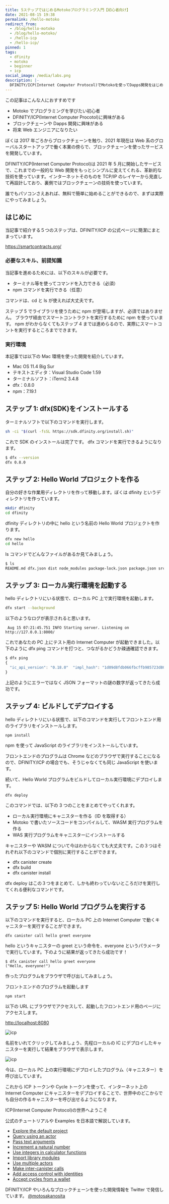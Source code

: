 ```yaml
---
title: 5ステップではじめるMotokoプログラミング入門【初心者向け】
date: 2021-08-15 19:38
permalink: /hello-motoko
redirect_from:
  - /blog/hello-motoko
  - /blog/hello-motoko/
  - /hello-icp
  - /hello-icp/
pinned: 1
tags:
  - dfinity
  - motoko
  - beginner
  - icp
social_image: /media/labs.png
description: |-
  DFINITY/ICP(Internet Computer Protocol)でMotokoを使ってDapps開発をはじめよう！
---
```


この記事はこんな人におすすめです

- Motoko でプログラミングを学びたい初心者
- DFINITY/ICP(Internet Computer Procotol)に興味がある
- ブロックチェーンや Dapps 開発に興味がある
- 将来 Web エンジニアになりたい

ぼくは 2017 年ごろからブロックチェーンを触り、2021 年現在は Web 系のグローバルスタートアップで働く本業の傍らで、ブロックチェーンを使ったサービスを開発しています。

DFINITY/ICP(Internet Computer Protocol)は 2021 年 5 月に開始したサービスで、これまでの一般的な Web 開発をもっとシンプルに変えてくれる、革新的な技術を使っています。インターネットそのものを TCP/IP のレイヤーから見直して再設計しており、裏側ではブロックチェーンの技術を使っています。

誰でもパソコンさえあれば、無料で簡単に始めることができるので、まずは実際にやってみましょう。

## はじめに

当記事で紹介する５つのステップは、DFINITY/ICP の公式ページに簡潔にまとまっています。

https://smartcontracts.org/

### 必要なスキル、前提知識

当記事を進めるためには、以下のスキルが必要です。

- ターミナル等を使ってコマンドを入力できる（必須）
- npm コマンドを実行できる（任意）

コマンドは、cd と ls が使えれば大丈夫です。

ステップ 5 でライブラリを使うために npm が登場しますが、必須ではありません。
ブラウザ経由でスマートコントラクトを実行するために npm を使っています。
npm がわからなくてもステップ 4 までは進めらるので、実際にスマートコントを実行するところまでできます。

### 実行環境

本記事では以下の Mac 環境を使った開発を紹介しています。

- Mac OS 11.4 Big Sur
- テキストエディタ：Visual Studio Code 1.59
- ターミナルソフト：iTerm2 3.4.8
- dfx：0.8.0
- npm：7.19.1

## ステップ 1: dfx(SDK)をインストールする

ターミナルソフトで以下のコマンドを実行します。

```sh
sh -ci "$(curl -fsSL https://sdk.dfinity.org/install.sh)"
```

これで SDK のインストールは完了です。
dfx コマンドを実行できるようになります。

```sh
$ dfx --version
dfx 0.8.0
```

## ステップ 2: Hello World プロジェクトを作る

自分の好きな作業用ディレクトリを作って移動します。ぼくは dfinity というディレクトリを作っています。

```sh
mkdir dfinity
cd dfinity
```

dfinity ディレクトリの中に hello という名前の Hello World プロジェクトを作ります。

```sh
dfx new hello
cd hello
```

ls コマンドでどんなファイルがあるか見てみましょう。

```sh
$ ls
README.md dfx.json dist node_modules package-lock.json package.json src webpack.config.js
```

## ステップ 3: ローカル実行環境を起動する

hello ディレクトリにいる状態で、ローカル PC 上で実行環境を起動します。

```sh
dfx start --background
```

以下のようなログが表示されると思います。

```
 Aug 15 07:21:45.751 INFO Starting server. Listening on http://127.0.0.1:8000/
```

これであなたの PC 上にテスト用の Internet Computer が起動できました。以下のように dfx ping コマンドを打つと、つながるかどうか疎通確認できます。

```ts
$ dfx ping
{
  "ic_api_version": "0.18.0"  "impl_hash": "1d09d8fdb066fbcffb985723d80d1f5f9a9de13d96e5917bfe457f4137c0dff8"  "impl_version": "0.8.0"  "root_key": [48, 129, 130, 48, 29, 6, 13, 43, 6, 1, 4, 1, 130, 220, 124, 5, 3, 1, 2, 1, 6, 12, 43, 6, 1, 4, 1, 130, 220, 124, 5, 3, 2, 1, 3, 97, 0, 164, 194, 27, 103, 26, 186, 6, 75, 190, 145, 12, 226, 253, 93, 187, 228, 81, 124, 224, 79, 94, 196, 17, 45, 223, 7, 30, 230, 145, 43, 245, 255, 2, 2, 226, 148, 7, 241, 59, 108, 130, 103, 65, 134, 33, 88, 43, 10, 12, 123, 233, 74, 119, 101, 238, 144, 133, 101, 128, 190, 155, 19, 56, 154, 43, 253, 112, 146, 58, 236, 130, 163, 147, 61, 25, 163, 243, 23, 253, 84, 170, 3, 60, 72, 199, 18, 205, 111, 243, 90, 241, 137, 121, 21, 58, 168]
}
```

上記のようにエラーではなく JSON フォーマットの謎の数字が返ってきたら成功です。

## ステップ 4: ビルドしてデプロイする

hello ディレクトリにいる状態で、以下のコマンドを実行してフロントエンド用のライブラリをインストールします。

```
npm install
```

npm を使って JavaScript のライブラリをインストールしています。

フロントエンドのプログラムは Chrome などのブラウザで実行することになるので、DFINITY/ICP の場合でも、そうじゃなくても同じ JavaScript を使います。

続いて、Hello World プログラムをビルドしてローカル実行環境にデプロイします。

```
dfx deploy
```

このコマンドでは、以下の 3 つのことをまとめてやってくれます。

- ローカル実行環境にキャニスターを作る（ID を取得する）
- Motoko で書いたソースコードをコンパイルして、WASM 実行プログラムを作る
- WAS 実行プログラムをキャニスターにインストールする

キャニスターや WASM について今はわからなくても大丈夫です。この３つはそれぞれ以下のコマンドで個別に実行することができます。

- dfx canister create
- dfx build
- dfx canister install

dfx deploy はこの３つをまとめて、しかも終わっていないところだけを実行してくれる便利なコマンドです。

## ステップ 5: Hello World プログラムを実行する

以下のコマンドを実行すると、ローカル PC 上の Internet Computer で動くキャニスターを実行することができます。

```
dfx canister call hello greet everyone
```

hello というキャニスターの greet という命令を、everyone というパラメータで実行しています。下のように結果が返ってきたら成功です！

```
$ dfx canister call hello greet everyone
("Hello, everyone!")
```

作ったプログラムをブラウザで呼び出してみましょう。

フロントエンドのプログラムを起動します

```
npm start
```

以下の URL にブラウザでアクセスして、起動したフロントエンド用のページにアクセスします。

<http://localhost:8080>

![icp](/media/hello-motoko/1.png)

名前をいれてクリックしてみましょう、先程ローカルの IC にデプロイしたキャニスターを実行して結果をブラウザで表示します。

![icp](/media/hello-motoko/2.png)

今は、ローカル PC 上の実行環境にデプロイしたプログラム（キャニスター）を呼び出しています。

これから ICP トークンや Cycle トークンを使って、インターネット上の Internet Computer にキャニスターをデプロイすることで、世界中のどこからでも自分の作るキャニスターを呼び出せるようになります。

ICP(Internet Computer Protocol)の世界へようこそ

公式のチュートリアルや Examples を日本語で解説しています。

- [Explore the default project](/motoko-explore-hello)
- [Query using an actor](/motoko-actor-hello)
- [Pass text arguments](/motoko-location-hello)
- [Increment a natural number](/motoko-my-counter)
- [Use integers in calculator functions](/motoko-calc)
- [Import library modules](/motoko-phonebook)
- [Use multiple actors](/motoko-multiple-actors)
- [Make inter-canister calls](/motoko-linkedup)
- [Add access control with identities](/access-hello)
- [Accept cycles from a wallet](/cycles-hello)

DFINITY/ICP やいろんなブロックチェーンを使った開発情報を Twitter で発信しています。
[@motosakanosita](https://twitter.com/motosakanosita)
